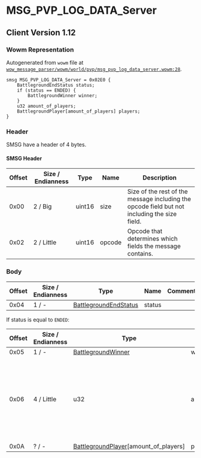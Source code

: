 # MSG_PVP_LOG_DATA_Server

## Client Version 1.12

### Wowm Representation

Autogenerated from `wowm` file at [`wow_message_parser/wowm/world/pvp/msg_pvp_log_data_server.wowm:28`](https://github.com/gtker/wow_messages/tree/main/wow_message_parser/wowm/world/pvp/msg_pvp_log_data_server.wowm#L28).
```rust,ignore
smsg MSG_PVP_LOG_DATA_Server = 0x02E0 {
    BattlegroundEndStatus status;
    if (status == ENDED) {
        BattlegroundWinner winner;
    }
    u32 amount_of_players;
    BattlegroundPlayer[amount_of_players] players;
}
```
### Header

SMSG have a header of 4 bytes.

#### SMSG Header

| Offset | Size / Endianness | Type   | Name   | Description |
| ------ | ----------------- | ------ | ------ | ----------- |
| 0x00   | 2 / Big           | uint16 | size   | Size of the rest of the message including the opcode field but not including the size field.|
| 0x02   | 2 / Little        | uint16 | opcode | Opcode that determines which fields the message contains.|

### Body

| Offset | Size / Endianness | Type | Name | Comment |
| ------ | ----------------- | ---- | ---- | ------- |
| 0x04 | 1 / - | [BattlegroundEndStatus](battlegroundendstatus.md) | status |  |

If status is equal to `ENDED`:

| Offset | Size / Endianness | Type | Name | Comment |
| ------ | ----------------- | ---- | ---- | ------- |
| 0x05 | 1 / - | [BattlegroundWinner](battlegroundwinner.md) | winner |  |
| 0x06 | 4 / Little | u32 | amount_of_players | vmangos: Client has a hard limit to 80. If we go beyond (but it should not happen ?!), WoW Error (happening !) |
| 0x0A | ? / - | [BattlegroundPlayer](battlegroundplayer.md)[amount_of_players] | players |  |

